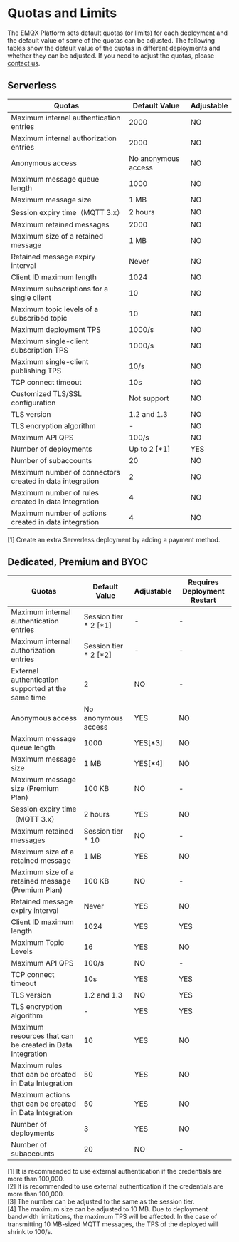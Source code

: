 # Quotas and Limits

The EMQX Platform sets default quotas (or limits) for each deployment and the default value of some of the quotas can be adjusted. The following tables show the default value of the quotas in different deployments and whether they can be adjusted. If you need to adjust the quotas, please [contact us](../feature/tickets.md).

## Serverless
| Quotas                                                   | **Default Value**   | **Adjustable** |
| -------------------------------------------------------- | ------------------- | -------------- |
| Maximum internal authentication entries                  | 2000                | NO             |
| Maximum internal authorization entries                   | 2000                | NO             |
| Anonymous access                                         | No anonymous access | NO             |
| Maximum message queue length                             | 1000                | NO             |
| Maximum message size                                     | 1 MB                | NO             |
| Session expiry time（MQTT 3.x）                          | 2 hours             | NO             |
| Maximum retained messages                                | 2000                | NO             |
| Maximum size of a retained message                       | 1 MB                | NO             |
| Retained message expiry interval                         | Never               | NO             |
| Client ID maximum length                                 | 1024                | NO             |
| Maximum subscriptions for a single client                | 10                  | NO             |
| Maximum topic levels of a subscribed topic               | 10                  | NO             |
| Maximum deployment TPS                                   | 1000/s              | NO             |
| Maximum single-client subscription TPS                   | 1000/s              | NO             |
| Maximum single-client publishing TPS                     | 10/s                | NO             |
| TCP connect timeout                                      | 10s                 | NO             |
| Customized TLS/SSL configuration                         | Not support         | NO             |
| TLS version                                              | 1.2 and 1.3         | NO             |
| TLS encryption algorithm                                 | -                   | NO             |
| Maximum API QPS                                          | 100/s               | NO             |
| Number of deployments                                    | Up to 2  [\*1]      | YES            |
| Number of subaccounts                                    | 20                  | NO             |
| Maximum number of connectors created in data integration | 2                   | NO             |
| Maximum number of rules created in data integration      | 4                   | NO             |
| Maximum number of actions created in data integration    | 4                   | NO             |

[1] Create an extra Serverless deployment by adding a payment method.

## Dedicated, Premium and BYOC

| **Quotas**                                                | **Default Value**       | **Adjustable** | **Requires Deployment Restart** |
| --------------------------------------------------------- | ----------------------- | -------------- | ------------------------------- |
| Maximum internal authentication entries                   | Session tier * 2 [\*1]  | -              | -                               |
| Maximum internal authorization entries                    | Session tier * 2  [\*2] | -              | -                               |
| External authentication supported at the same time        | 2                       | NO             | -                               |
| Anonymous access                                          | No anonymous access     | YES            | NO                              |
| Maximum message queue length                              | 1000                    | YES[\*3]       | NO                              |
| Maximum message size                                      | 1 MB                    | YES[\*4]       | NO                              |
| Maximum message size (Premium Plan)                       | 100 KB                  | NO             | -                               |
| Session expiry time（MQTT 3.x）                           | 2 hours                 | YES            | NO                              |
| Maximum retained messages                                 | Session tier * 10       | NO             | -                               |
| Maximum size of a retained message                        | 1 MB                    | YES            | NO                              |
| Maximum size of a retained message (Premium Plan)         | 100 KB                  | NO             | -                               |
| Retained message expiry interval                          | Never                   | YES            | NO                              |
| Client ID maximum length                                  | 1024                    | YES            | YES                             |
| Maximum Topic Levels                                      | 16                      | YES            | NO
| Maximum API QPS                                           | 100/s                   | NO             | -                               |
| TCP connect timeout                                       | 10s                     | YES            | YES                             |
| TLS version                                               | 1.2 and 1.3             | NO             | YES                             |
| TLS encryption algorithm                                  | -                       | YES            | YES                             |
| Maximum resources that can be created in Data Integration | 10                      | YES            | NO                              |
| Maximum rules that can be created in Data Integration     | 50                      | YES            | NO                              |
| Maximum actions that can be created in Data Integration   | 50                      | YES            | NO                              |
| Number of deployments                                     | 3                       | YES            | NO                              |
| Number of subaccounts                                     | 20                      | NO             | -                               |

[1] It is recommended to use external authentication if the credentials are more than 100,000.<br>
[2] It is recommended to use external authentication if the credentials are more than 100,000.<br>
[3] The number can be adjusted to the same as the session tier.<br>
[4] The maximum size can be adjusted to 10 MB. Due to deployment bandwidth limitations, the maximum TPS will be affected. In the case of transmitting 10 MB-sized MQTT messages, the TPS of the deployed will shrink to 100/s.<br>

